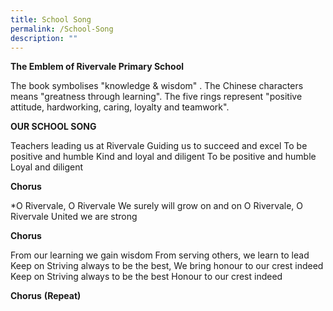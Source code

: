 ```yaml
---
title: School Song
permalink: /School-Song
description: ""
---
```

**The Emblem of Rivervale Primary School**

  

  




  



The book symbolises "knowledge & wisdom" .
The Chinese characters means "greatness through learning".
The five rings represent "positive attitude, hardworking, caring, loyalty and teamwork".

  

  

  

**OUR SCHOOL SONG**

Teachers leading us at Rivervale
Guiding us to succeed and excel
To be positive and humble
Kind and loyal and diligent
To be positive and humble
Loyal and diligent

**Chorus**

\*O Rivervale, O Rivervale
We surely will grow on and on
O Rivervale, O Rivervale
United we are strong

**Chorus**

From our learning we gain wisdom
From serving others, we learn to lead
Keep on Striving always to be the best,
We bring honour to our crest indeed
Keep on Striving always to be the best
Honour to our crest indeed

**Chorus** **(Repeat)**